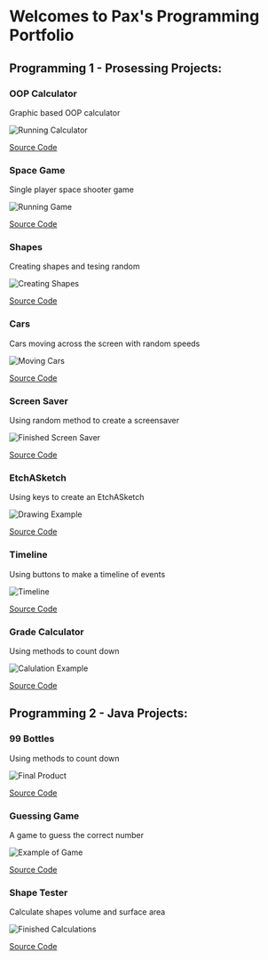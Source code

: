 # Welcomes to Pax's Programming Portfolio

## Programming 1 - Prosessing Projects:

### OOP Calculator
Graphic based OOP calculator

![Running Calculator](https://github.com/Akwardginger/Programing1Portfolio/blob/main/Images/calc.png)

[Source Code](https://github.com/Akwardginger/Programing1Portfolio/tree/main/src/calculator)

### Space Game
Single player space shooter game

![Running Game](https://github.com/Akwardginger/Programing1Portfolio/blob/main/Images/spaceship.png)

[Source Code](https://github.com/Akwardginger/Programing1Portfolio/tree/main/src/spaceship)

### Shapes
Creating shapes and tesing random

![Creating Shapes](https://github.com/Akwardginger/Programing1Portfolio/blob/main/Images/shapes.png)

[Source Code](https://github.com/Akwardginger/Programing1Portfolio/tree/main/src/Shapes)

### Cars
Cars moving across the screen with random speeds

![Moving Cars](https://github.com/Akwardginger/Programing1Portfolio/blob/main/Images/cars.png)

[Source Code](https://github.com/Akwardginger/Programing1Portfolio/tree/main/src/Cars)

### Screen Saver
Using random method to create a screensaver

![Finished Screen Saver](https://github.com/Akwardginger/Programing1Portfolio/blob/main/Images/screenSaver.png)

[Source Code](https://github.com/Akwardginger/Programing1Portfolio/tree/main/src/screenSaver)

### EtchASketch
Using keys to create an EtchASketch

![Drawing Example](https://github.com/Akwardginger/Programing1Portfolio/blob/main/Images/etchASketch.png)

[Source Code](https://github.com/Akwardginger/Programing1Portfolio/tree/main/src/etchASketch)

### Timeline
Using buttons to make a timeline of events

![Timeline](https://github.com/Akwardginger/Programing1Portfolio/blob/main/Images/timeline.png)

[Source Code](https://github.com/Akwardginger/Programing1Portfolio/tree/main/src/timeline)

### Grade Calculator
Using methods to count down

![Calulation Example]()

[Source Code]()

## Programming 2 - Java Projects:

### 99 Bottles
Using methods to count down

![Final Product]()

[Source Code]()

### Guessing Game
A game to guess the correct number

![Example of Game]()

[Source Code]()

### Shape Tester
Calculate shapes volume and surface area

![Finished Calculations]()

[Source Code]()
